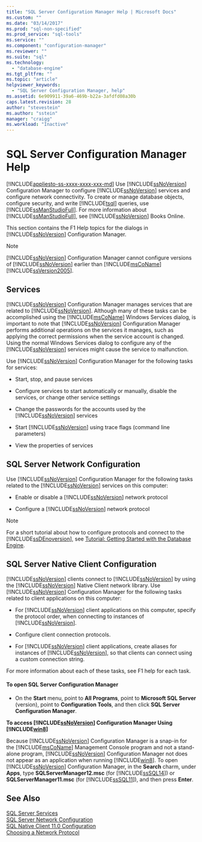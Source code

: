 ```yaml
---
title: "SQL Server Configuration Manager Help | Microsoft Docs"
ms.custom: ""
ms.date: "03/14/2017"
ms.prod: "sql-non-specified"
ms.prod_service: "sql-tools"
ms.service: ""
ms.component: "configuration-manager"
ms.reviewer: ""
ms.suite: "sql"
ms.technology: 
  - "database-engine"
ms.tgt_pltfrm: ""
ms.topic: "article"
helpviewer_keywords: 
  - "SQL Server Configuration Manager, help"
ms.assetid: 6e909911-39a6-469b-b22a-3afdfd08a30b
caps.latest.revision: 28
author: "stevestein"
ms.author: "sstein"
manager: "craigg"
ms.workload: "Inactive"
---
```

# SQL Server Configuration Manager Help
[!INCLUDE[appliesto-ss-xxxx-xxxx-xxx-md](../../includes/appliesto-ss-xxxx-xxxx-xxx-md.md)]
  Use [!INCLUDE[ssNoVersion](../../includes/ssnoversion-md.md)] Configuration Manager to configure [!INCLUDE[ssNoVersion](../../includes/ssnoversion-md.md)] services and configure network connectivity. To create or manage database objects, configure security, and write [!INCLUDE[tsql](../../includes/tsql-md.md)] queries, use [!INCLUDE[ssManStudioFull](../../includes/ssmanstudiofull-md.md)]. For more information about [!INCLUDE[ssManStudioFull](../../includes/ssmanstudiofull-md.md)], see [!INCLUDE[ssNoVersion](../../includes/ssnoversion-md.md)] Books Online.  
  
 This section contains the F1 Help topics for the dialogs in [!INCLUDE[ssNoVersion](../../includes/ssnoversion-md.md)] Configuration Manager.  
  
> [!NOTE]  
>  [!INCLUDE[ssNoVersion](../../includes/ssnoversion-md.md)] Configuration Manager cannot configure versions of [!INCLUDE[ssNoVersion](../../includes/ssnoversion-md.md)] earlier than [!INCLUDE[msCoName](../../includes/msconame-md.md)][!INCLUDE[ssVersion2005](../../includes/ssversion2005-md.md)].  
  
## Services  
 [!INCLUDE[ssNoVersion](../../includes/ssnoversion-md.md)] Configuration Manager manages services that are related to [!INCLUDE[ssNoVersion](../../includes/ssnoversion-md.md)]. Although many of these tasks can be accomplished using the [!INCLUDE[msCoName](../../includes/msconame-md.md)] Windows Services dialog, is important to note that [!INCLUDE[ssNoVersion](../../includes/ssnoversion-md.md)] Configuration Manager performs additional operations on the services it manages, such as applying the correct permissions when the service account is changed. Using the normal Windows Services dialog to configure any of the [!INCLUDE[ssNoVersion](../../includes/ssnoversion-md.md)] services might cause the service to malfunction.  
  
 Use [!INCLUDE[ssNoVersion](../../includes/ssnoversion-md.md)] Configuration Manager for the following tasks for services:  
  
-   Start, stop, and pause services  
  
-   Configure services to start automatically or manually, disable the services, or change other service settings  
  
-   Change the passwords for the accounts used by the [!INCLUDE[ssNoVersion](../../includes/ssnoversion-md.md)] services  
  
-   Start [!INCLUDE[ssNoVersion](../../includes/ssnoversion-md.md)] using trace flags (command line parameters)  
  
-   View the properties of services  
  
## SQL Server Network Configuration  
 Use [!INCLUDE[ssNoVersion](../../includes/ssnoversion-md.md)] Configuration Manager for the following tasks related to the [!INCLUDE[ssNoVersion](../../includes/ssnoversion-md.md)] services on this computer:  
  
-   Enable or disable a [!INCLUDE[ssNoVersion](../../includes/ssnoversion-md.md)] network protocol  
  
-   Configure a [!INCLUDE[ssNoVersion](../../includes/ssnoversion-md.md)] network protocol  
  
> [!NOTE]  
>  For a short tutorial about how to configure protocols and connect to the [!INCLUDE[ssDEnoversion](../../includes/ssdenoversion-md.md)], see [Tutorial: Getting Started with the Database Engine](../../relational-databases/tutorial-getting-started-with-the-database-engine.md).  
  
## SQL Server Native Client Configuration  
 [!INCLUDE[ssNoVersion](../../includes/ssnoversion-md.md)] clients connect to [!INCLUDE[ssNoVersion](../../includes/ssnoversion-md.md)] by using the [!INCLUDE[ssNoVersion](../../includes/ssnoversion-md.md)] Native Client network library. Use [!INCLUDE[ssNoVersion](../../includes/ssnoversion-md.md)] Configuration Manager for the following tasks related to client applications on this computer:  
  
-   For [!INCLUDE[ssNoVersion](../../includes/ssnoversion-md.md)] client applications on this computer, specify the protocol order, when connecting to instances of [!INCLUDE[ssNoVersion](../../includes/ssnoversion-md.md)].  
  
-   Configure client connection protocols.  
  
-   For [!INCLUDE[ssNoVersion](../../includes/ssnoversion-md.md)] client applications, create aliases for instances of [!INCLUDE[ssNoVersion](../../includes/ssnoversion-md.md)], so that clients can connect using a custom connection string.  
  
 For more information about each of these tasks, see F1 help for each task.  
  
#### To open SQL Server Configuration Manager  
  
-   On the **Start** menu, point to **All Programs**, point to **Microsoft SQL Server** (version), point to **Configuration Tools**, and then click **SQL Server Configuration Manager**.  
  
  
 **To access [!INCLUDE[ssNoVersion](../../includes/ssnoversion-md.md)] Configuration Manager Using [!INCLUDE[win8](../../includes/win8-md.md)]**  
  
 Because [!INCLUDE[ssNoVersion](../../includes/ssnoversion-md.md)] Configuration Manager is a snap-in for the [!INCLUDE[msCoName](../../includes/msconame-md.md)] Management Console program and not a stand-alone program, [!INCLUDE[ssNoVersion](../../includes/ssnoversion-md.md)] Configuration Manager not does not appear as an application when running [!INCLUDE[win8](../../includes/win8-md.md)]. To open [!INCLUDE[ssNoVersion](../../includes/ssnoversion-md.md)] Configuration Manager, in the **Search** charm, under **Apps**, type **SQLServerManager12.msc** (for [!INCLUDE[ssSQL14](../../includes/sssql14-md.md)]) or **SQLServerManager11.msc** (for [!INCLUDE[ssSQL11](../../includes/sssql11-md.md)]), and then press **Enter**.  
  

## See Also  
 [SQL Server Services](../../tools/configuration-manager/sql-server-services.md)   
 [SQL Server Network Configuration](../../tools/configuration-manager/sql-server-network-configuration.md)   
 [SQL Native Client 11.0 Configuration](../../tools/configuration-manager/sql-native-client-11-0-configuration.md)   
 [Choosing a Network Protocol](http://msdn.microsoft.com/library/6565fb7d-b076-4447-be90-e10d0dec359a)  
  
  
